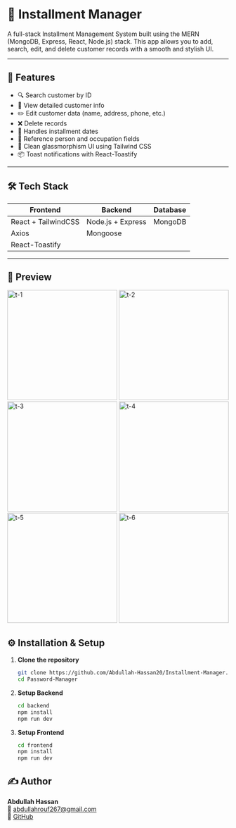 # 💼 Installment Manager

A full-stack Installment Management System built using the MERN (MongoDB, Express, React, Node.js) stack. This app allows you to add, search, edit, and delete customer records with a smooth and stylish UI.

---

## 🚀 Features

- 🔍 Search customer by ID
- 📝 View detailed customer info
- ✏️ Edit customer data (name, address, phone, etc.)
- ❌ Delete records
- 📆 Handles installment dates
- 🧾 Reference person and occupation fields
- 🌈 Clean glassmorphism UI using Tailwind CSS
- 📦 Toast notifications with React-Toastify

---

## 🛠️ Tech Stack

| Frontend            | Backend             | Database  |
|---------------------|---------------------|-----------|
| React + TailwindCSS | Node.js + Express   | MongoDB   |
| Axios               | Mongoose            |           |
| React-Toastify      |                     |           |

---

## 📸 Preview

<img width="250" alt="t-1" src="https://github.com/user-attachments/assets/5f8b6e67-0cd9-4950-9f25-02e1918268fe" />
<img width="250" alt="t-2" src="https://github.com/user-attachments/assets/0d672d3a-0c2c-459c-845b-6e904248d466" />
<img width="250" alt="t-3" src="https://github.com/user-attachments/assets/1ff1282c-6219-4b80-b87c-16ec01db2dff" />
<img width="250" alt="t-4" src="https://github.com/user-attachments/assets/5100cb0c-7c80-4da9-bb04-abba7061d8fb" />
<img width="250" alt="t-5" src="https://github.com/user-attachments/assets/1f668521-d560-461d-b85b-2e440ecd6b9a" />
<img width="250" alt="t-6" src="https://github.com/user-attachments/assets/9c139ef6-6053-4543-a770-0fe321a6a278" />


## ⚙️ Installation & Setup

1. **Clone the repository**
   ```bash
   git clone https://github.com/Abdullah-Hassan20/Installment-Manager.git
   cd Password-Manager

2. **Setup Backend**
   ```bash
   cd backend
   npm install
   npm run dev

4. **Setup Frontend**
   ```bash
   cd frontend
   npm install
   npm run dev

## ✍️ Author

**Abdullah Hassan**  
📧 abdullahrouf267@gmail.com  
🔗 [GitHub](https://github.com/Abdullah-Hassan20)
